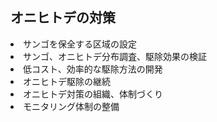 <h2>オニヒトデの対策</h2>
<li>サンゴを保全する区域の設定</li>
<li>サンゴ、オニヒトデ分布調査、駆除効果の検証</li>
<li>低コスト、効率的な駆除方法の開発</li>
<li>オニヒトデ駆除の継続</li>
<li>オニヒトデ対策の組織、体制づくり</li>
<li>モニタリング体制の整備</li>

